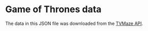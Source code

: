 # Game of Thrones data

The data in this JSON file was downloaded from the [TVMaze API](https://www.tvmaze.com/api).

